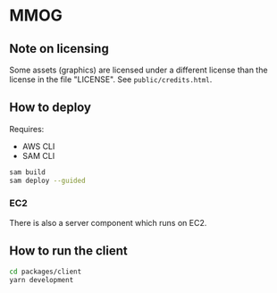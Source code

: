 # MMOG

## Note on licensing

Some assets (graphics) are licensed under a different license than the license in the file "LICENSE".
See `public/credits.html`.

## How to deploy

Requires:

- AWS CLI
- SAM CLI

```sh
sam build
sam deploy --guided
```

### EC2

There is also a server component which runs on EC2.

## How to run the client

```sh
cd packages/client
yarn development
```
